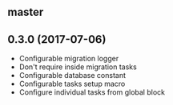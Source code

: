 ## master

## 0.3.0 (2017-07-06)
- Configurable migration logger
- Don't require inside migration tasks
- Configurable database constant
- Configurable tasks setup macro
- Configure individual tasks from global block
